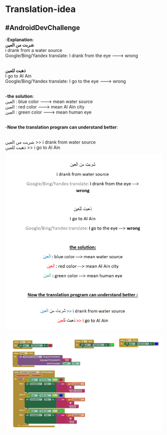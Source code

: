 # Translation-idea
## #AndroidDevChallenge

-**Explanation**:
<br/>**شربت من العين**
<br/>i drank from a water source
<br/>Google/Bing/Yandex translate: I drank from the eye ---> wrong

<br/>**ذهبت للعين**
<br/>I go to Al Ain
<br/>Google/Bing/Yandex translate: I go to the eye ---> wrong

<br/>-**the solution**:
<br/>العين : blue color ---> mean water source
<br/>العين : red color ---> mean Al Ain city
<br/>العين : green color ---> mean human eye

<br/>-**Now the translation program can understand better**:

<br/>شربت من العين >> i drank from water source
<br/>ذهبت للعين >> i go to Al Ain

![alt text](https://raw.githubusercontent.com/seghier/Translation-idea/master/Capture.PNG)

![alt text](https://raw.githubusercontent.com/seghier/Translation-idea/master/aqw.PNG)

